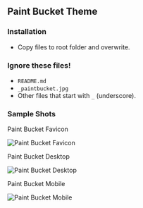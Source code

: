 ## Paint Bucket Theme

### Installation

- Copy files to root folder and overwrite.  

### Ignore these files!

- `README.md`
- `_paintbucket.jpg`
- Other files that start with `_` (underscore).

### Sample Shots

Paint Bucket Favicon

![Paint Bucket Favicon](https://github.com/dataduke/jekyll-wikibox/raw/master/_themes/paintpucket/_paintbucket-favicon.jpg)

Paint Bucket Desktop

![Paint Bucket Desktop](https://github.com/dataduke/jekyll-wikibox/raw/master/_themes/paintpucket/_paintbucket.jpg)

Paint Bucket Mobile

![Paint Bucket Mobile](https://github.com/dataduke/jekyll-wikibox/raw/master/_themes/paintpucket/_paintbucket-mobile.jpg)
